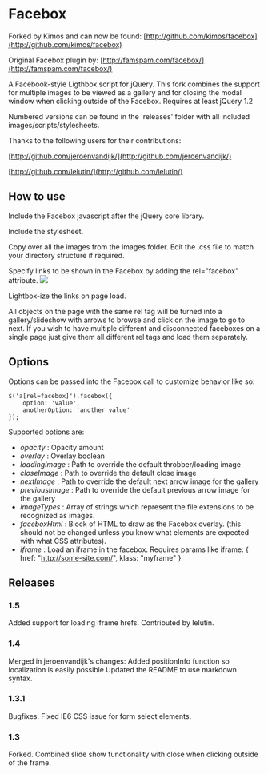 # Facebox

Forked by Kimos and can now be found:
[http://github.com/kimos/facebox](http://github.com/kimos/facebox)

Original Facebox plugin by:
[http://famspam.com/facebox/](http://famspam.com/facebox/)

A Facebook-style Ligthbox script for jQuery.  This fork combines the support for multiple images to be viewed as a gallery and for closing the modal window when clicking outside of the Facebox.  Requires at least jQuery 1.2

Numbered versions can be found in the 'releases' folder with all included images/scripts/stylesheets.

Thanks to the following users for their contributions:

[http://github.com/jeroenvandijk/](http://github.com/jeroenvandijk/)

[http://github.com/lelutin/](http://github.com/lelutin/)


## How to use

Include the Facebox javascript after the jQuery core library.
	<script src="javascripts/facebox.js" type="text/javascript"></script>

Include the stylesheet.
	<link href="stylesheets/facebox.css" rel="stylesheet" type="text/css" />

Copy over all the images from the images folder. Edit the .css file to match your directory structure if required.

Specify links to be shown in the Facebox by adding the rel="facebox" attribute.
	<a href="path/to/image.jpg" rel="facebox"><img src="path/to/thumbnail.jpg" /></a>

Lightbox-ize the links on page load. 
	<script type="text/javascript">
	$(document).ready(function($) {
		$('a[rel=facebox]').facebox();
	}); 
	</script>

All objects on the page with the same rel tag will be turned into a gallery/slideshow with arrows to browse and click on the image to go to next. If you wish to have multiple different and disconnected faceboxes on a single page just give them all different rel tags and load them separately.
	<script type="text/javascript">
	$(document).ready(function($) {
		$('a[rel=faceboxText]').facebox();
		$('a[rel=faceboxImages]').facebox();
	});
	</script>


## Options

Options can be passed into the Facebox call to customize behavior like so:

	$('a[rel=facebox]').facebox({
		option: 'value',
		anotherOption: 'another value'
	});

Supported options are:

- *opacity*       : Opacity amount
- *overlay*       : Overlay boolean
- *loadingImage*  : Path to override the default throbber/loading image
- *closeImage*    : Path to override the default close image
- *nextImage*     : Path to override the default next arrow image for the gallery
- *previousImage* : Path to override the default previous arrow image for the gallery
- *imageTypes*    : Array of strings which represent the file extensions to be recognized as images.
- *faceboxHtml*   : Block of HTML to draw as the Facebox overlay. (this should not be changed unless you know what elements are expected with what CSS attributes).
- *iframe*        : Load an iframe in the facebox. Requires params like   iframe: { href: "http://some-site.com/", klass: "myframe" } 


## Releases

### 1.5
Added support for loading iframe hrefs. Contributed by lelutin.


### 1.4
Merged in jeroenvandijk's changes: Added positionInfo function so localization is easily possible
Updated the README to use markdown syntax.

### 1.3.1
Bugfixes. Fixed IE6 CSS issue for form select elements.

### 1.3
Forked. Combined slide show functionality with close when clicking outside of the frame.
